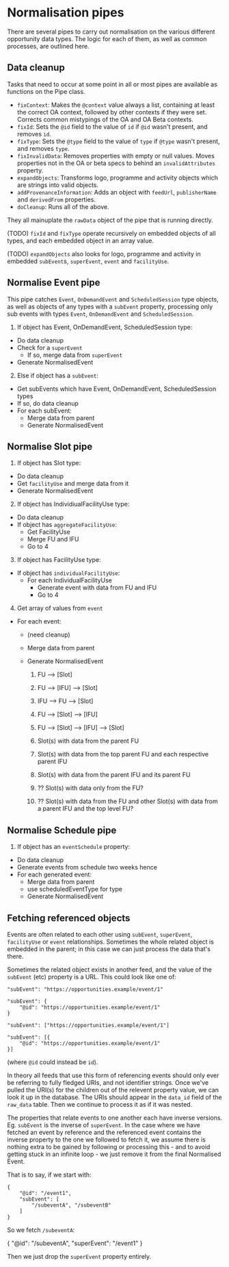 # Normalisation pipes

There are several pipes to carry out normalisation on the various different opportunity data types. The logic for each of them, as well as common processes, are outlined here.

## Data cleanup

Tasks that need to occur at some point in all or most pipes are available as functions on the Pipe class.

* `fixContext`: Makes the `@context` value always a list, containing at least the correct OA context, followed by other contexts if they were set. Corrects common mistypings of the OA and OA Beta contexts.
* `fixId`: Sets the `@id` field to the value of `id` if `@id` wasn't present, and removes `id`.
* `fixType`: Sets the `@type` field to the value of `type` if `@type` wasn't present, and removes `type`.
* `fixInvalidData`: Removes properties with empty or null values. Moves properties not in the OA or beta specs to behind an `invalidAttributes` property.
* `expandObjects`: Transforms logo, programme and activity objects which are strings into valid objects.
* `addProvenanceInformation`: Adds an object with `feedUrl`, `publisherName` and `derivedFrom` properties.
* `doCleanup`: Runs all of the above.

They all mainuplate the `rawData` object of the pipe that is running directly.

(TODO) `fixId` and `fixType` operate recursively on embedded objects of all types, and each embedded object in an array value.

(TODO) `expandObjects` also looks for logo, programme and activity in embedded `subEvent`s, `superEvent`, `event` and `facilityUse`.

## Normalise Event pipe

This pipe catches `Event`, `OnDemandEvent` and `ScheduledSession` type objects, as well as objects of any types with a `subEvent` property, processing only sub events with types `Event`, `OnDemandEvent` and `ScheduledSession`.

1. If object has Event, OnDemandEvent, ScheduledSession type:
  * Do data cleanup
  * Check for a `superEvent`
    * If so, merge data from `superEvent`
  * Generate NormalisedEvent
2. Else if object has a `subEvent`:
  * Get subEvents which have Event, OnDemandEvent, ScheduledSession types
  * If so, do data cleanup
  * For each subEvent:
    * Merge data from parent
    * Generate NormalisedEvent

## Normalise Slot pipe

1. If object has Slot type:
  * Do data cleanup
  * Get `facilityUse` and merge data from it
  * Generate NormalisedEvent
2. If object has IndividiualFacilityUse type:
  * Do data cleanup
  * If object has `aggregateFacilityUse`:
    * Get FacilityUse
    * Merge FU and IFU
    * Go to 4
3. If object has FacilityUse type:
  * If object has `individualFacilityUse`:
    * For each IndividualFacilityUse
      * Generate event with data from FU and IFU
      * Go to 4

4. Get array of values from `event`
  * For each event:
    * (need cleanup)
    * Merge data from parent
    * Generate NormalisedEvent

      1. FU --> [Slot]
      2. FU --> [IFU] --> [Slot]
      3. IFU --> FU
             --> [Slot]
      4. FU --> [Slot]
            --> [IFU]
      5. FU --> [Slot]
            --> [IFU] --> [Slot]

      1. Slot(s) with data from the parent FU
      2. Slot(s) with data from the top parent FU and each respective parent IFU
      3. Slot(s) with data from the parent IFU and its parent FU
      4. ?? Slot(s) with data only from the FU?
      5. ?? Slot(s) with data from the FU and other Slot(s) with data from a parent IFU and the top level FU?

## Normalise Schedule pipe

1. If object has an `eventSchedule` property:
  * Do data cleanup
  * Generate events from schedule two weeks hence
  * For each generated event:
    * Merge data from parent
    * use scheduledEventType for type
    * Generate NormalisedEvent


## Fetching referenced objects

Events are often related to each other using `subEvent`, `superEvent`, `facilityUse` or `event` relationships. Sometimes the whole related object is embedded in the parent; in this case we can just process the data that's there.

Sometimes the related object exists in another feed, and the value of the `subEvent` (etc) property is a URL. This could look like one of:

```
"subEvent": "https://opportunities.example/event/1"
```

```
"subEvent": {
    "@id": "https://opportunities.example/event/1"
}
```

```
"subEvent": ["https://opportunities.example/event/1"]
```

```
"subEvent": [{
    "@id": "https://opportunities.example/event/1"
}]
```

(where `@id` could instead be `id`).

In theory all feeds that use this form of referencing events should only ever be referring to fully fledged URIs, and not identifier strings. Once we've pulled the URI(s) for the children out of the relevent property value, we can look it up in the database. The URIs should appear in the `data_id` field of the `raw_data` table. Then we continue to process it as if it was nested.

The properties that relate events to one another each have inverse versions. Eg. `subEvent` is the inverse of `superEvent`. In the case where we have fetched an event by reference and the referenced event contains the inverse property to the one we followed to fetch it, we assume there is nothing extra to be gained by following or processing this - and to avoid getting stuck in an infinite loop - we just remove it from the final Normalised Event.

That is to say, if we start with:

```
{
    "@id": "/event1",
    "subEvent": [
        "/subeventA", "/subeventB"
    ]
}
```

So we fetch `/subeventA`:

{
    "@id": "/subeventA",
    "superEvent": "/event1"
}

Then we just drop the `superEvent` property entirely.
